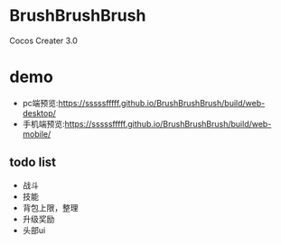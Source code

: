 # BrushBrushBrush

Cocos Creater 3.0

# demo


- pc端预览:https://sssssfffff.github.io/BrushBrushBrush/build/web-desktop/
- 手机端预览:https://sssssfffff.github.io/BrushBrushBrush/build/web-mobile/


## todo list
- 战斗
- 技能
- 背包上限，整理
- 升级奖励
- 头部ui